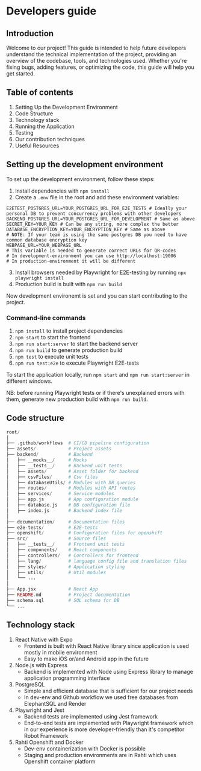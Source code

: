 # Developers guide

## Introduction
Welcome to our project! This guide is intended to help future developers understand the technical implementation of the project, providing an overview of the codebase, tools, and technologies used. Whether you're fixing bugs, adding features, or optimizing the code, this guide will help you get started.

## Table of contents

1. Setting Up the Development Environment
3. Code Structure
4. Technology stack
5. Running the Application
6. Testing
7. Our contribution techniques
8. Useful Resources

## Setting up the development environment
To set up the development environment, follow these steps:

1. Install dependencies with `npm install`
2. Create a `.env` file in the root and add these environment variables:
```.env
E2ETEST_POSTGRES_URL=YOUR_POSTGRES_URL_FOR_E2E_TESTS # Ideally your personal DB to prevent concurrency problems with other developers
BACKEND_POSTGRES_URL=YOUR_POSTGRES_URL_FOR_DEVELOPMENT # Same as above
SECRET_KEY=YOUR_KEY # Can be any string, more complex the better
DATABASE_ENCRYPTION_KEY=YOUR_ENCRYPTION_KEY # Same as above
# NOTE: If your team is using the same postgres DB you need to have common database encryption key
WEBPAGE_URL=YOUR_WEBPAGE_URL
# This variable is needed to generate correct URLs for QR-codes
# In development-environment you can use http://localhost:19006
# In production-environment it will be different
```
3. Install browsers needed by Playwright for E2E-testing by running `npx playwright install`
4. Production build is built with `npm run build`

Now development environemt is set and you can start contributing to the project.

### Command-line commands
1. `npm install` to install project dependencies
2. `npm start` to start the frontend
3. `npm run start:server` to start the backend server
4. `npm run build` to generate production build
5. `npm test` to execute unit tests
6. `npm run test:e2e` to execute Playwright E2E-tests

To start the application locally, run `npm start` and `npm run start:server` in different windows.

NB: before running Playwright tests or if there's unexplained errors with them, generate new production build with `npm run build`.

## Code structure
```php
root/
│
├── .github/workflows  # CI/CD pipeline configuration
├── assets/            # Project assets
├── backend/           # Backend
│   ├── __mocks__/     # Mocks
│   ├── __tests__/     # Backend unit tests
│   ├── assets/        # Asset folder for backend
│   ├── csvFiles/      # Csv files
│   ├── databaseUtils/ # Modules with DB queries
│   ├── routes/        # Modules with API routes   
│   ├── services/      # Service modules
│   ├── app.js         # App configuration module
│   ├── database.js    # DB configuration file
│   ├── index.js       # Backend index file
│
├── documentation/     # Documentation files
├── e2e-tests/         # E2E-tests
├── openshift/         # Configuration files for openshift
├── src/               # Source files
│   ├── __tests__/     # Frontend unit tests
│   ├── components/    # React components
│   ├── controllers/   # Controllers for frontend
│   ├── lang/          # language config file and translation files
│   ├── styles/        # Application styling
│   ├── utils/         # Util modules
│   └── ...
│
├── App.jsx            # React App
├── README.md          # Project documentation
├── schema.sql         # SQL schema for DB
└── ...
```

## Technology stack

1. React Native with Expo
   * Frontend is built with React Native library since application is used mostly in mobile environment
   * Easy to make iOS or/and Android app in the future
2. Node.js with Express
   * Backend is implemented with Node using Express library to manage application programming interface
3. PostgreSQL
   * Simple and efficient database that is sufficient for our project needs
   * In dev-env and Github workflow we used free databases from ElephantSQL and Render
4. Playwright and Jest
   * Backend tests are implemented using Jest framework
   * End-to-end tests are implemented with Playwright framework which in our experience is more developer-friendly than it's competitor Robot Framework
5. Rahti Openshift and Docker
   * Dev-env containerization with Docker is possible
   * Staging and production environments are in Rahti which uses Openshift container platform
